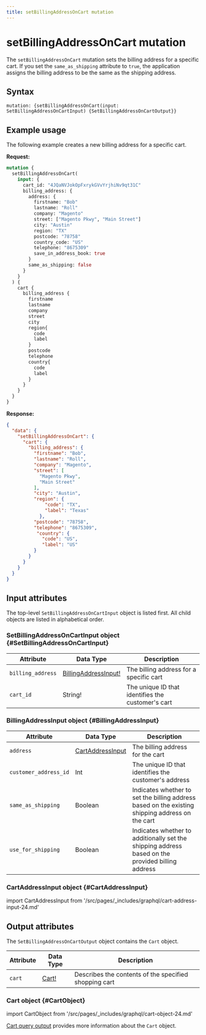 ```yaml
---
title: setBillingAddressOnCart mutation
---
```


# setBillingAddressOnCart mutation

The `setBillingAddressOnCart` mutation sets the billing address for a specific cart. If you set the `same_as_shipping` attribute to `true`, the application assigns the billing address to be the same as the shipping address.

## Syntax

`mutation: {setBillingAddressOnCart(input: SetBillingAddressOnCartInput) {SetBillingAddressOnCartOutput}}`

## Example usage

The following example creates a new billing address for a specific cart.

**Request:**

```graphql
mutation {
  setBillingAddressOnCart(
    input: {
      cart_id: "4JQaNVJokOpFxrykGVvYrjhiNv9qt31C"
      billing_address: {
        address: {
          firstname: "Bob"
          lastname: "Roll"
          company: "Magento"
          street: ["Magento Pkwy", "Main Street"]
          city: "Austin"
          region: "TX"
          postcode: "78758"
          country_code: "US"
          telephone: "8675309"
          save_in_address_book: true
        }
        same_as_shipping: false
      }
    }
  ) {
    cart {
      billing_address {
        firstname
        lastname
        company
        street
        city
        region{
          code
          label
        }
        postcode
        telephone
        country{
          code
          label
        }
      }
    }
  }
}
```

**Response:**

```json
{
  "data": {
    "setBillingAddressOnCart": {
      "cart": {
        "billing_address": {
          "firstname": "Bob",
          "lastname": "Roll",
          "company": "Magento",
          "street": [
            "Magento Pkwy",
            "Main Street"
          ],
          "city": "Austin",
          "region": {
              "code": "TX",
              "label": "Texas"
            },
          "postcode": "78758",
          "telephone": "8675309",
           "country": {
             "code": "US",
             "label": "US"
          }
        }
      }
    }
  }
}
```

## Input attributes

The top-level `SetBillingAddressOnCartInput` object is listed first. All child objects are listed in alphabetical order.

### SetBillingAddressOnCartInput object {#SetBillingAddressOnCartInput}

Attribute |  Data Type | Description
--- | --- | ---
`billing_address` | [BillingAddressInput!](#BillingAddressInput) | The billing address for a specific cart
`cart_id` | String! | The unique ID that identifies the customer's cart

### BillingAddressInput object {#BillingAddressInput}

Attribute |  Data Type | Description
--- | --- | ---
`address` | [CartAddressInput](#CartAddressInput) | The billing address for the cart
`customer_address_id` | Int | The unique ID that identifies the customer's address
`same_as_shipping` | Boolean | Indicates whether to set the billing address based on the existing shipping address on the cart
`use_for_shipping` | Boolean | Indicates whether to additionally set the shipping address based on the provided billing address

### CartAddressInput object {#CartAddressInput}

import CartAddressInput from '/src/pages/_includes/graphql/cart-address-input-24.md'

<CartAddressInput />

## Output attributes

The `SetBillingAddressOnCartOutput` object contains the `Cart` object.

Attribute |  Data Type | Description
--- | --- | ---
`cart` |[Cart!](#CartObject) | Describes the contents of the specified shopping cart

### Cart object {#CartObject}

import CartObject from '/src/pages/_includes/graphql/cart-object-24.md'

<CartObject />

[Cart query output](../../cart/queries/cart.md#output-attributes) provides more information about the `Cart` object.
